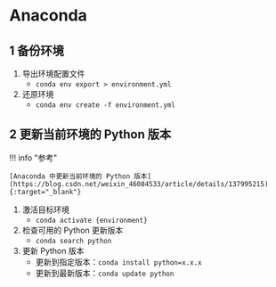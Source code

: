 # Anaconda

## 1 备份环境

1. 导出环境配置文件
      - `conda env export > environment.yml`
2. 还原环境
      - `conda env create -f environment.yml`

## 2 更新当前环境的 Python 版本

!!! info "参考"

    [Anaconda 中更新当前环境的 Python 版本](https://blog.csdn.net/weixin_46084533/article/details/137995215){:target="_blank"}

1. 激活目标环境
      - `conda activate {environment}`
2. 检查可用的 Python 更新版本
      - `conda search python`
3. 更新 Python 版本
      - 更新到指定版本：`conda install python=x.x.x`
      - 更新到最新版本：`conda update python`

